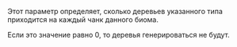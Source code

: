 Этот параметр определяет, сколько деревьев указанного типа приходится на каждый чанк данного биома.

Если это значение равно 0, то деревья генерироваться не будут.